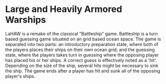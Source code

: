 # Large and Heavily Armored Warships

LaHAW is a remake of the classical "Battleship" game. Battleship is a turn based guessing game situated on an grid based ocean space. The game is separated into two parts: an introductory preparation state, where both of the players places their ships on their own ocean grid; and the guessing state, where the players takes turn in guessing where the opposing player has placed his or her ships. A correct guess is effectively noted as a 'hit'. Depending on the size of the ship, several hits might be necessary to sink the ship. The game ends after a player has hit and sunk all of the opposing player's ships.